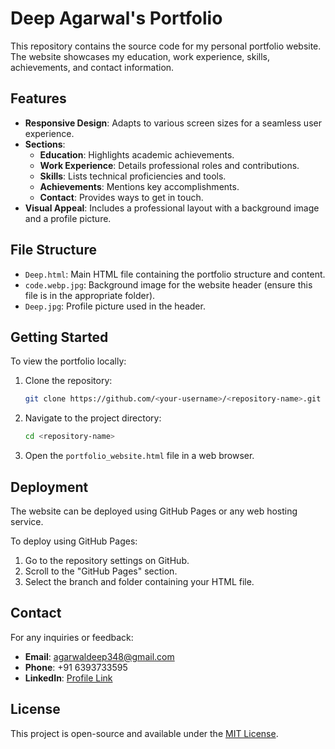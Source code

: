 # Deep Agarwal's Portfolio

This repository contains the source code for my personal portfolio website. The website showcases my education, work experience, skills, achievements, and contact information.

## Features

- **Responsive Design**: Adapts to various screen sizes for a seamless user experience.
- **Sections**:
  - **Education**: Highlights academic achievements.
  - **Work Experience**: Details professional roles and contributions.
  - **Skills**: Lists technical proficiencies and tools.
  - **Achievements**: Mentions key accomplishments.
  - **Contact**: Provides ways to get in touch.
- **Visual Appeal**: Includes a professional layout with a background image and a profile picture.

## File Structure

- `Deep.html`: Main HTML file containing the portfolio structure and content.
- `code.webp.jpg`: Background image for the website header (ensure this file is in the appropriate folder).
- `Deep.jpg`: Profile picture used in the header.

## Getting Started

To view the portfolio locally:

1. Clone the repository:
   ```bash
   git clone https://github.com/<your-username>/<repository-name>.git
   ```

2. Navigate to the project directory:
   ```bash
   cd <repository-name>
   ```

3. Open the `portfolio_website.html` file in a web browser.

## Deployment

The website can be deployed using GitHub Pages or any web hosting service.

To deploy using GitHub Pages:

1. Go to the repository settings on GitHub.
2. Scroll to the "GitHub Pages" section.
3. Select the branch and folder containing your HTML file.

## Contact

For any inquiries or feedback:

- **Email**: [agarwaldeep348@gmail.com](mailto:agarwaldeep348@gmail.com)
- **Phone**: +91 6393733595
- **LinkedIn**: [Profile Link](#)

## License

This project is open-source and available under the [MIT License](LICENSE).
